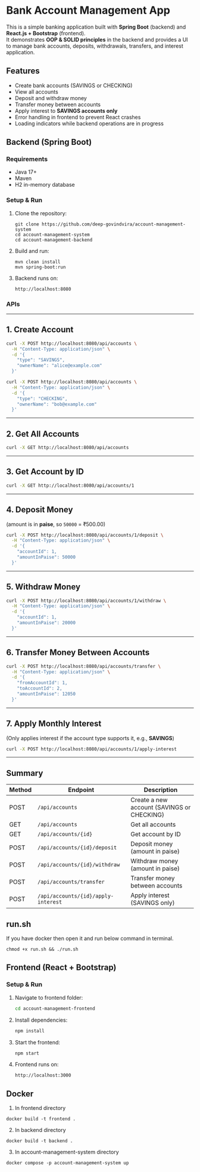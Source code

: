 # Bank Account Management App

This is a simple banking application built with **Spring Boot** (backend) and **React.js + Bootstrap** (frontend).  
It demonstrates **OOP & SOLID principles** in the backend and provides a UI to manage bank accounts, deposits, withdrawals, transfers, and interest application.

## Features

- Create bank accounts (SAVINGS or CHECKING)
- View all accounts
- Deposit and withdraw money
- Transfer money between accounts
- Apply interest to **SAVINGS accounts only**
- Error handling in frontend to prevent React crashes
- Loading indicators while backend operations are in progress

## Backend (Spring Boot)

### Requirements

- Java 17+
- Maven
- H2 in-memory database

### Setup & Run

1. Clone the repository:
   ```
   git clone https://github.com/deep-govindvira/account-management-system
   cd account-management-system
   cd account-management-backend
   ```

2. Build and run:
   ```
   mvn clean install
   mvn spring-boot:run
   ```

3. Backend runs on:
   ```
   http://localhost:8080
   ```

### APIs
---

## **1. Create Account**

```bash
curl -X POST http://localhost:8080/api/accounts \
  -H "Content-Type: application/json" \
  -d '{
    "type": "SAVINGS",
    "ownerName": "alice@example.com"
  }'

curl -X POST http://localhost:8080/api/accounts \
  -H "Content-Type: application/json" \
  -d '{
    "type": "CHECKING",
    "ownerName": "bob@example.com"
  }'
```

---

## **2. Get All Accounts**

```bash
curl -X GET http://localhost:8080/api/accounts
```

---

## **3. Get Account by ID**

```bash
curl -X GET http://localhost:8080/api/accounts/1
```

---

## **4. Deposit Money**

(amount is in **paise**, so `50000` = ₹500.00)

```bash
curl -X POST http://localhost:8080/api/accounts/1/deposit \
  -H "Content-Type: application/json" \
  -d '{
    "accountId": 1,
    "amountInPaise": 50000
  }'
```

---

## **5. Withdraw Money**

```bash
curl -X POST http://localhost:8080/api/accounts/1/withdraw \
  -H "Content-Type: application/json" \
  -d '{
    "accountId": 1,
    "amountInPaise": 20000
  }'
```

---

## **6. Transfer Money Between Accounts**

```bash
curl -X POST http://localhost:8080/api/accounts/transfer \
  -H "Content-Type: application/json" \
  -d '{
    "fromAccountId": 1,
    "toAccountId": 2,
    "amountInPaise": 12050
  }'
```

---

## **7. Apply Monthly Interest**

(Only applies interest if the account type supports it, e.g., **SAVINGS**)

```bash
curl -X POST http://localhost:8080/api/accounts/1/apply-interest
```

---

## Summary

| Method | Endpoint                            | Description                                |
| ------ | ----------------------------------- | ------------------------------------------ |
| POST   | `/api/accounts`                     | Create a new account (SAVINGS or CHECKING) |
| GET    | `/api/accounts`                     | Get all accounts                           |
| GET    | `/api/accounts/{id}`                | Get account by ID                          |
| POST   | `/api/accounts/{id}/deposit`        | Deposit money (amount in paise)            |
| POST   | `/api/accounts/{id}/withdraw`       | Withdraw money (amount in paise)           |
| POST   | `/api/accounts/transfer`            | Transfer money between accounts            |
| POST   | `/api/accounts/{id}/apply-interest` | Apply interest (SAVINGS only)              |

## run.sh
If you have docker then open it and run below command in terminal.
```
chmod +x run.sh && ./run.sh
```

## Frontend (React + Bootstrap)

### Setup & Run

1. Navigate to frontend folder:

   ```bash
   cd account-management-frontend
   ```

2. Install dependencies:

   ```bash
   npm install
   ```

3. Start the frontend:

   ```bash
   npm start
   ```

4. Frontend runs on:

   ```
   http://localhost:3000
   ```

## Docker

1. In frontend directory
```
docker build -t frontend .
```

2. In backend directory
```
docker build -t backend .
```

3. In account-management-system directory
```
docker compose -p account-management-system up       
```